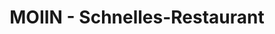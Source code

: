 ---
title: "MOIIN - Schnelles-Restaurant"
url: /osterholz-scharmbeck/moiin-schnelles-restaurant/
---